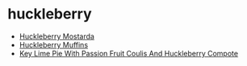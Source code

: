 # huckleberry

 * [Huckleberry Mostarda](index/h/huckleberry-mostarda-240248.json)
 * [Huckleberry Muffins](index/h/huckleberry-muffins.json)
 * [Key Lime Pie With Passion Fruit Coulis And Huckleberry Compote](index/k/key-lime-pie-with-passion-fruit-coulis-and-huckleberry-compote-235862.json)

